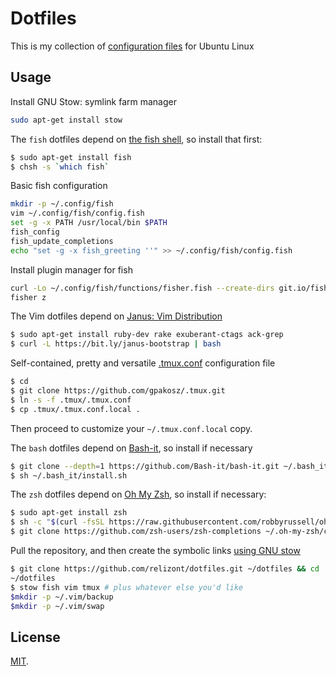 Dotfiles
========

This is my collection of [configuration files](http://dotfiles.github.io/) for Ubuntu Linux

Usage
-----

Install GNU Stow: symlink farm manager

```bash
sudo apt-get install stow
```

The `fish` dotfiles depend on [the fish shell](http://fishshell.com),
so install that first:

```bash
$ sudo apt-get install fish
$ chsh -s `which fish`
```

Basic fish configuration

```bash
mkdir -p ~/.config/fish
vim ~/.config/fish/config.fish
set -g -x PATH /usr/local/bin $PATH
fish_config
fish_update_completions
echo "set -g -x fish_greeting ''" >> ~/.config/fish/config.fish
```

Install plugin manager for fish

```bash
curl -Lo ~/.config/fish/functions/fisher.fish --create-dirs git.io/fisher
fisher z
```

The Vim dotfiles depend on [Janus: Vim Distribution](https://github.com/carlhuda/janus)

```bash
$ sudo apt-get install ruby-dev rake exuberant-ctags ack-grep
$ curl -L https://bit.ly/janus-bootstrap | bash
```

Self-contained, pretty and versatile [.tmux.conf](https://github.com/gpakosz/.tmux) configuration file
```bash
$ cd
$ git clone https://github.com/gpakosz/.tmux.git
$ ln -s -f .tmux/.tmux.conf
$ cp .tmux/.tmux.conf.local .
```

Then proceed to customize your `~/.tmux.conf.local` copy.


The `bash` dotfiles depend on [Bash-it](https://github.com/Bash-it/bash-it),
so install if necessary

```bash
$ git clone --depth=1 https://github.com/Bash-it/bash-it.git ~/.bash_it
$ sh ~/.bash_it/install.sh
```

The `zsh` dotfiles depend on [Oh My Zsh](https://github.com/robbyrussell/oh-my-zsh),
so install if necessary:

```bash
$ sudo apt-get install zsh
$ sh -c "$(curl -fsSL https://raw.githubusercontent.com/robbyrussell/oh-my-zsh/master/tools/install.sh)"
$ git clone https://github.com/zsh-users/zsh-completions ~/.oh-my-zsh/custom/plugins/zsh-completions
```

Pull the repository, and then create the symbolic links [using GNU
stow](https://www.gnu.org/software/stow/)

```bash
$ git clone https://github.com/relizont/dotfiles.git ~/dotfiles && cd
~/dotfiles
$ stow fish vim tmux # plus whatever else you'd like
$mkdir -p ~/.vim/backup
$mkdir -p ~/.vim/swap
```

License
-------

[MIT](http://opensource.org/licenses/MIT).
